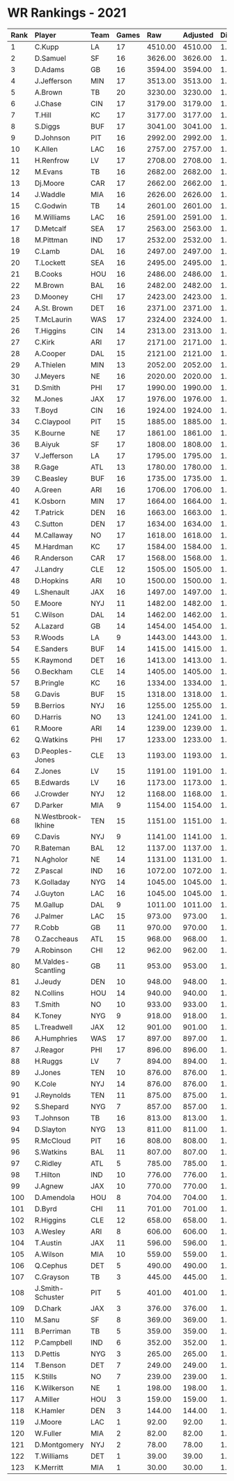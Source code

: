 # WR Rankings - 2021

| Rank | Player             | Team | Games | Raw     | Adjusted | Difficulty | Avg/Game | Typical | Consistency | Trend    |
| :----| :------------------| :----| :-----| :-------| :--------| :----------| :--------| :-------| :-----------| :--------|
| 1    | C.Kupp             | LA   | 17    | 4510.00 | 4510.00  | 1.000      | 265.29   | 272.00  | 9/2/6       | +51.7%   |
| 2    | D.Samuel           | SF   | 16    | 3626.00 | 3626.00  | 1.000      | 226.62   | 241.00  | 9/2/5       | +71.2%   |
| 3    | D.Adams            | GB   | 16    | 3594.00 | 3594.00  | 1.000      | 224.62   | 238.50  | 10/0/6      | +104.8%  |
| 4    | J.Jefferson        | MIN  | 17    | 3513.00 | 3513.00  | 1.000      | 206.65   | 194.00  | 6/3/8       | +76.2%   |
| 5    | A.Brown            | TB   | 20    | 3230.00 | 3230.00  | 1.000      | 161.50   | 167.00  | 11/2/7      | +211.5%  |
| 6    | J.Chase            | CIN  | 17    | 3179.00 | 3179.00  | 1.000      | 187.00   | 172.50  | 10/0/7      | +154.9%  |
| 7    | T.Hill             | KC   | 17    | 3177.00 | 3177.00  | 1.000      | 186.88   | 187.50  | 10/0/7      | +241.6%  |
| 8    | S.Diggs            | BUF  | 17    | 3041.00 | 3041.00  | 1.000      | 178.88   | 173.50  | 7/4/6       | +62.6%   |
| 9    | D.Johnson          | PIT  | 16    | 2992.00 | 2992.00  | 1.000      | 187.00   | 184.50  | 6/4/6       | +52.7%   |
| 10   | K.Allen            | LAC  | 16    | 2757.00 | 2757.00  | 1.000      | 172.31   | 179.00  | 7/1/8       | +56.0%   |
| 11   | H.Renfrow          | LV   | 17    | 2708.00 | 2708.00  | 1.000      | 159.29   | 154.00  | 8/1/8       | +84.6%   |
| 12   | M.Evans            | TB   | 16    | 2682.00 | 2682.00  | 1.000      | 167.62   | 184.00  | 8/1/7       | +142.1%  |
| 13   | Dj.Moore           | CAR  | 17    | 2662.00 | 2662.00  | 1.000      | 156.59   | 142.00  | 7/0/10      | +80.3%   |
| 14   | J.Waddle           | MIA  | 16    | 2626.00 | 2626.00  | 1.000      | 164.12   | 160.50  | 7/2/7       | +108.2%  |
| 15   | C.Godwin           | TB   | 14    | 2601.00 | 2601.00  | 1.000      | 185.79   | 188.00  | 7/1/6       | INACTIVE |
| 16   | M.Williams         | LAC  | 16    | 2591.00 | 2591.00  | 1.000      | 161.94   | 160.50  | 9/0/7       | +209.3%  |
| 17   | D.Metcalf          | SEA  | 17    | 2563.00 | 2563.00  | 1.000      | 150.76   | 149.50  | 10/0/7      | +97.0%   |
| 18   | M.Pittman          | IND  | 17    | 2532.00 | 2532.00  | 1.000      | 148.94   | 150.50  | 8/0/9       | +132.6%  |
| 19   | C.Lamb             | DAL  | 16    | 2497.00 | 2497.00  | 1.000      | 156.06   | 153.50  | 8/0/8       | +181.8%  |
| 20   | T.Lockett          | SEA  | 16    | 2495.00 | 2495.00  | 1.000      | 155.94   | 165.00  | 9/1/6       | +193.5%  |
| 21   | B.Cooks            | HOU  | 16    | 2486.00 | 2486.00  | 1.000      | 155.38   | 152.00  | 7/1/8       | +137.8%  |
| 22   | M.Brown            | BAL  | 16    | 2482.00 | 2482.00  | 1.000      | 155.12   | 158.50  | 9/1/6       | +115.4%  |
| 23   | D.Mooney           | CHI  | 17    | 2423.00 | 2423.00  | 1.000      | 142.53   | 143.00  | 8/2/7       | +141.4%  |
| 24   | A.St. Brown        | DET  | 16    | 2371.00 | 2371.00  | 1.000      | 148.19   | 162.00  | 10/0/6      | +244.8%  |
| 25   | T.McLaurin         | WAS  | 17    | 2324.00 | 2324.00  | 1.000      | 136.71   | 113.00  | 8/2/7       | +150.9%  |
| 26   | T.Higgins          | CIN  | 14    | 2313.00 | 2313.00  | 1.000      | 165.21   | 140.50  | 5/1/8       | +147.8%  |
| 27   | C.Kirk             | ARI  | 17    | 2171.00 | 2171.00  | 1.000      | 127.71   | 126.50  | 7/2/8       | +136.0%  |
| 28   | A.Cooper           | DAL  | 15    | 2121.00 | 2121.00  | 1.000      | 141.40   | 112.50  | 6/1/8       | +181.5%  |
| 29   | A.Thielen          | MIN  | 13    | 2052.00 | 2052.00  | 1.000      | 157.85   | 158.00  | 6/1/6       | +192.5%  |
| 30   | J.Meyers           | NE   | 16    | 2020.00 | 2020.00  | 1.000      | 126.25   | 132.00  | 8/2/6       | +77.1%   |
| 31   | D.Smith            | PHI  | 17    | 1990.00 | 1990.00  | 1.000      | 117.06   | 125.00  | 10/1/6      | +193.2%  |
| 32   | M.Jones            | JAX  | 17    | 1976.00 | 1976.00  | 1.000      | 116.24   | 118.50  | 10/0/7      | +168.8%  |
| 33   | T.Boyd             | CIN  | 16    | 1924.00 | 1924.00  | 1.000      | 120.25   | 122.50  | 7/0/9       | +141.1%  |
| 34   | C.Claypool         | PIT  | 15    | 1885.00 | 1885.00  | 1.000      | 125.67   | 135.50  | 9/1/5       | +127.9%  |
| 35   | K.Bourne           | NE   | 17    | 1861.00 | 1861.00  | 1.000      | 109.47   | 104.50  | 9/1/7       | +169.9%  |
| 36   | B.Aiyuk            | SF   | 17    | 1808.00 | 1808.00  | 1.000      | 106.35   | 99.00   | 7/2/8       | +278.3%  |
| 37   | V.Jefferson        | LA   | 17    | 1795.00 | 1795.00  | 1.000      | 105.59   | 101.00  | 8/1/8       | +168.9%  |
| 38   | R.Gage             | ATL  | 13    | 1780.00 | 1780.00  | 1.000      | 136.92   | 135.00  | 7/0/6       | +203.5%  |
| 39   | C.Beasley          | BUF  | 16    | 1735.00 | 1735.00  | 1.000      | 108.44   | 112.50  | 10/0/6      | +227.3%  |
| 40   | A.Green            | ARI  | 16    | 1706.00 | 1706.00  | 1.000      | 106.62   | 114.50  | 7/3/6       | +153.2%  |
| 41   | K.Osborn           | MIN  | 17    | 1664.00 | 1664.00  | 1.000      | 97.88    | 99.00   | 10/0/7      | +335.6%  |
| 42   | T.Patrick          | DEN  | 16    | 1663.00 | 1663.00  | 1.000      | 103.94   | 102.50  | 8/0/8       | +160.0%  |
| 43   | C.Sutton           | DEN  | 17    | 1634.00 | 1634.00  | 1.000      | 96.12    | 70.50   | 8/1/8       | +293.7%  |
| 44   | M.Callaway         | NO   | 17    | 1618.00 | 1618.00  | 1.000      | 95.18    | 84.50   | 8/0/9       | +210.6%  |
| 45   | M.Hardman          | KC   | 17    | 1584.00 | 1584.00  | 1.000      | 93.18    | 89.00   | 10/0/7      | +144.0%  |
| 46   | R.Anderson         | CAR  | 17    | 1568.00 | 1568.00  | 1.000      | 92.24    | 80.00   | 7/1/9       | +242.6%  |
| 47   | J.Landry           | CLE  | 12    | 1505.00 | 1505.00  | 1.000      | 125.42   | 145.00  | 6/2/4       | +120.9%  |
| 48   | D.Hopkins          | ARI  | 10    | 1500.00 | 1500.00  | 1.000      | 150.00   | 147.50  | 5/1/4       | INACTIVE |
| 49   | L.Shenault         | JAX  | 16    | 1497.00 | 1497.00  | 1.000      | 93.56    | 99.00   | 9/1/6       | +93.5%   |
| 50   | E.Moore            | NYJ  | 11    | 1482.00 | 1482.00  | 1.000      | 134.73   | 143.50  | 7/1/3       | INACTIVE |
| 51   | C.Wilson           | DAL  | 14    | 1462.00 | 1462.00  | 1.000      | 104.43   | 103.00  | 9/1/4       | +179.7%  |
| 52   | A.Lazard           | GB   | 14    | 1454.00 | 1454.00  | 1.000      | 103.86   | 107.50  | 8/0/6       | +261.6%  |
| 53   | R.Woods            | LA   | 9     | 1443.00 | 1443.00  | 1.000      | 160.33   | 158.00  | 6/0/3       | INACTIVE |
| 54   | E.Sanders          | BUF  | 14    | 1415.00 | 1415.00  | 1.000      | 101.07   | 101.50  | 8/0/6       | +190.9%  |
| 55   | K.Raymond          | DET  | 16    | 1413.00 | 1413.00  | 1.000      | 88.31    | 95.50   | 9/1/6       | +337.3%  |
| 56   | O.Beckham          | CLE  | 14    | 1405.00 | 1405.00  | 1.000      | 100.36   | 97.50   | 7/0/7       | +259.2%  |
| 57   | B.Pringle          | KC   | 16    | 1334.00 | 1334.00  | 1.000      | 83.38    | 88.00   | 10/1/5      | +218.2%  |
| 58   | G.Davis            | BUF  | 15    | 1318.00 | 1318.00  | 1.000      | 87.87    | 80.00   | 8/0/7       | +285.1%  |
| 59   | B.Berrios          | NYJ  | 16    | 1255.00 | 1255.00  | 1.000      | 78.44    | 71.00   | 8/1/7       | +406.3%  |
| 60   | D.Harris           | NO   | 13    | 1241.00 | 1241.00  | 1.000      | 95.46    | 87.00   | 6/0/7       | +191.5%  |
| 61   | R.Moore            | ARI  | 14    | 1239.00 | 1239.00  | 1.000      | 88.50    | 78.50   | 8/2/4       | INACTIVE |
| 62   | Q.Watkins          | PHI  | 17    | 1233.00 | 1233.00  | 1.000      | 72.53    | 63.00   | 6/2/9       | +136.3%  |
| 63   | D.Peoples-Jones    | CLE  | 13    | 1193.00 | 1193.00  | 1.000      | 91.77    | 83.50   | 7/0/6       | +296.6%  |
| 64   | Z.Jones            | LV   | 15    | 1191.00 | 1191.00  | 1.000      | 79.40    | 78.00   | 8/0/7       | +267.6%  |
| 65   | B.Edwards          | LV   | 16    | 1173.00 | 1173.00  | 1.000      | 73.31    | 76.00   | 8/1/7       | +284.7%  |
| 66   | J.Crowder          | NYJ  | 12    | 1168.00 | 1168.00  | 1.000      | 97.33    | 112.00  | 8/1/3       | +163.9%  |
| 67   | D.Parker           | MIA  | 9     | 1154.00 | 1154.00  | 1.000      | 128.22   | 141.50  | 6/0/3       | +75.7%   |
| 68   | N.Westbrook-Ikhine | TEN  | 15    | 1151.00 | 1151.00  | 1.000      | 76.73    | 66.50   | 7/1/7       | +278.8%  |
| 69   | C.Davis            | NYJ  | 9     | 1141.00 | 1141.00  | 1.000      | 126.78   | 117.00  | 5/0/4       | INACTIVE |
| 70   | R.Bateman          | BAL  | 12    | 1137.00 | 1137.00  | 1.000      | 94.75    | 107.50  | 6/0/6       | +182.8%  |
| 71   | N.Agholor          | NE   | 14    | 1131.00 | 1131.00  | 1.000      | 80.79    | 76.50   | 8/0/6       | +157.9%  |
| 72   | Z.Pascal           | IND  | 16    | 1072.00 | 1072.00  | 1.000      | 67.00    | 69.00   | 9/1/6       | +296.3%  |
| 73   | K.Golladay         | NYG  | 14    | 1045.00 | 1045.00  | 1.000      | 74.64    | 77.00   | 7/1/6       | +177.3%  |
| 74   | J.Guyton           | LAC  | 16    | 1045.00 | 1045.00  | 1.000      | 65.31    | 62.00   | 10/1/5      | +244.7%  |
| 75   | M.Gallup           | DAL  | 9     | 1011.00 | 1011.00  | 1.000      | 112.33   | 105.50  | 4/0/5       | +68.9%   |
| 76   | J.Palmer           | LAC  | 15    | 973.00  | 973.00   | 1.000      | 64.87    | 56.50   | 9/2/4       | +234.0%  |
| 77   | R.Cobb             | GB   | 11    | 970.00  | 970.00   | 1.000      | 88.18    | 100.50  | 8/0/3       | INACTIVE |
| 78   | O.Zaccheaus        | ATL  | 15    | 968.00  | 968.00   | 1.000      | 64.53    | 56.00   | 7/0/8       | +182.4%  |
| 79   | A.Robinson         | CHI  | 12    | 962.00  | 962.00   | 1.000      | 80.17    | 81.50   | 5/2/5       | +83.8%   |
| 80   | M.Valdes-Scantling | GB   | 11    | 953.00  | 953.00   | 1.000      | 86.64    | 82.50   | 7/0/4       | +422.9%  |
| 81   | J.Jeudy            | DEN  | 10    | 948.00  | 948.00   | 1.000      | 94.80    | 95.00   | 4/1/5       | +110.8%  |
| 82   | N.Collins          | HOU  | 14    | 940.00  | 940.00   | 1.000      | 67.14    | 70.50   | 9/0/5       | +173.0%  |
| 83   | T.Smith            | NO   | 10    | 933.00  | 933.00   | 1.000      | 93.30    | 90.00   | 5/1/4       | +150.8%  |
| 84   | K.Toney            | NYG  | 9     | 918.00  | 918.00   | 1.000      | 102.00   | 86.50   | 5/1/3       | +306.4%  |
| 85   | L.Treadwell        | JAX  | 12    | 901.00  | 901.00   | 1.000      | 75.08    | 73.00   | 5/0/7       | +339.5%  |
| 86   | A.Humphries        | WAS  | 17    | 897.00  | 897.00   | 1.000      | 52.76    | 51.00   | 9/1/7       | +205.8%  |
| 87   | J.Reagor           | PHI  | 17    | 896.00  | 896.00   | 1.000      | 52.71    | 44.50   | 9/1/7       | +356.6%  |
| 88   | H.Ruggs            | LV   | 7     | 894.00  | 894.00   | 1.000      | 127.71   | 130.50  | 4/0/3       | INACTIVE |
| 89   | J.Jones            | TEN  | 10    | 876.00  | 876.00   | 1.000      | 87.60    | 82.00   | 4/3/3       | +169.6%  |
| 90   | K.Cole             | NYJ  | 14    | 876.00  | 876.00   | 1.000      | 62.57    | 55.00   | 7/1/6       | +172.8%  |
| 91   | J.Reynolds         | TEN  | 11    | 875.00  | 875.00   | 1.000      | 79.55    | 76.50   | 5/1/5       | +467.7%  |
| 92   | S.Shepard          | NYG  | 7     | 857.00  | 857.00   | 1.000      | 122.43   | 123.50  | 4/0/3       | INACTIVE |
| 93   | T.Johnson          | TB   | 16    | 813.00  | 813.00   | 1.000      | 50.81    | 56.50   | 9/1/6       | +440.2%  |
| 94   | D.Slayton          | NYG  | 13    | 811.00  | 811.00   | 1.000      | 62.38    | 61.50   | 7/0/6       | +418.8%  |
| 95   | R.McCloud          | PIT  | 16    | 808.00  | 808.00   | 1.000      | 50.50    | 55.50   | 10/0/6      | +548.1%  |
| 96   | S.Watkins          | BAL  | 11    | 807.00  | 807.00   | 1.000      | 73.36    | 70.00   | 5/0/6       | +417.1%  |
| 97   | C.Ridley           | ATL  | 5     | 785.00  | 785.00   | 1.000      | 157.00   | 156.50  | 2/1/2       | INACTIVE |
| 98   | T.Hilton           | IND  | 10    | 776.00  | 776.00   | 1.000      | 77.60    | 84.00   | 6/0/4       | +193.9%  |
| 99   | J.Agnew            | JAX  | 10    | 770.00  | 770.00   | 1.000      | 77.00    | 68.00   | 5/0/5       | INACTIVE |
| 100  | D.Amendola         | HOU  | 8     | 704.00  | 704.00   | 1.000      | 88.00    | 86.50   | 5/0/3       | +423.0%  |
| 101  | D.Byrd             | CHI  | 11    | 701.00  | 701.00   | 1.000      | 63.73    | 63.00   | 6/0/5       | +367.8%  |
| 102  | R.Higgins          | CLE  | 12    | 658.00  | 658.00   | 1.000      | 54.83    | 73.50   | 9/0/3       | +266.7%  |
| 103  | A.Wesley           | ARI  | 8     | 606.00  | 606.00   | 1.000      | 75.75    | 76.00   | 4/0/4       | +236.0%  |
| 104  | T.Austin           | JAX  | 11    | 596.00  | 596.00   | 1.000      | 54.18    | 58.00   | 7/1/3       | +308.4%  |
| 105  | A.Wilson           | MIA  | 10    | 559.00  | 559.00   | 1.000      | 55.90    | 50.00   | 5/0/5       | INACTIVE |
| 106  | Q.Cephus           | DET  | 5     | 490.00  | 490.00   | 1.000      | 98.00    | 100.50  | 2/1/2       | INACTIVE |
| 107  | C.Grayson          | TB   | 3     | 445.00  | 445.00   | 1.000      | 148.33   | 148.33  | 2/0/1       | N/A      |
| 108  | J.Smith-Schuster   | PIT  | 5     | 401.00  | 401.00   | 1.000      | 80.20    | 79.50   | 3/0/2       | INACTIVE |
| 109  | D.Chark            | JAX  | 3     | 376.00  | 376.00   | 1.000      | 125.33   | 125.33  | 1/0/2       | INACTIVE |
| 110  | M.Sanu             | SF   | 8     | 369.00  | 369.00   | 1.000      | 46.12    | 52.00   | 5/0/3       | INACTIVE |
| 111  | B.Perriman         | TB   | 5     | 359.00  | 359.00   | 1.000      | 71.80    | 74.50   | 3/0/2       | N/A      |
| 112  | P.Campbell         | IND  | 6     | 352.00  | 352.00   | 1.000      | 58.67    | 71.50   | 4/0/2       | +204.6%  |
| 113  | D.Pettis           | NYG  | 3     | 265.00  | 265.00   | 1.000      | 88.33    | 88.33   | 1/0/2       | INACTIVE |
| 114  | T.Benson           | DET  | 7     | 249.00  | 249.00   | 1.000      | 35.57    | 32.50   | 2/0/5       | +231.0%  |
| 115  | K.Stills           | NO   | 7     | 239.00  | 239.00   | 1.000      | 34.14    | 30.50   | 4/0/3       | +488.9%  |
| 116  | K.Wilkerson        | NE   | 1     | 198.00  | 198.00   | 1.000      | 198.00   | 198.00  | 0/1/0       | N/A      |
| 117  | A.Miller           | HOU  | 3     | 159.00  | 159.00   | 1.000      | 53.00    | 53.00   | 2/0/1       | INACTIVE |
| 118  | K.Hamler           | DEN  | 3     | 144.00  | 144.00   | 1.000      | 48.00    | 48.00   | 2/0/1       | INACTIVE |
| 119  | J.Moore            | LAC  | 1     | 92.00   | 92.00    | 1.000      | 92.00    | 92.00   | 0/1/0       | N/A      |
| 120  | W.Fuller           | MIA  | 2     | 82.00   | 82.00    | 1.000      | 41.00    | 41.00   | 1/0/1       | INACTIVE |
| 121  | D.Montgomery       | NYJ  | 2     | 78.00   | 78.00    | 1.000      | 39.00    | 39.00   | 1/0/1       | N/A      |
| 122  | T.Williams         | DET  | 1     | 39.00   | 39.00    | 1.000      | 39.00    | 39.00   | 0/1/0       | INACTIVE |
| 123  | K.Merritt          | MIA  | 1     | 30.00   | 30.00    | 1.000      | 30.00    | 30.00   | 0/1/0       | INACTIVE |

